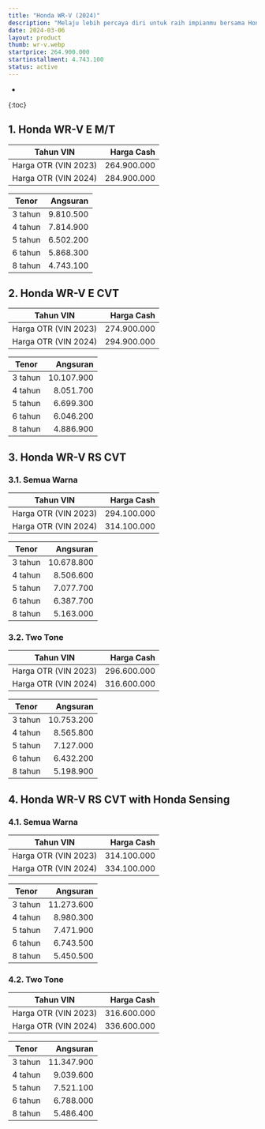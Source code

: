 ```yaml
---
title: "Honda WR-V (2024)"
description: "Melaju lebih percaya diri untuk raih impianmu bersama Honda WR-V!"
date: 2024-03-06
layout: product
thumb: wr-v.webp
startprice: 264.900.000
startinstallment: 4.743.100
status: active
---
```

* 
{:toc}

## 1. Honda WR-V E M/T

| Tahun VIN | Harga Cash |
| --- | --: |
| Harga OTR (VIN 2023) | 264.900.000 |
| Harga OTR (VIN 2024) | 284.900.000 |

| Tenor | Angsuran |
| --- | --: |
| 3 tahun | 9.810.500 |
| 4 tahun | 7.814.900 |
| 5 tahun | 6.502.200 |
| 6 tahun | 5.868.300 |
| 8 tahun | 4.743.100 |

## 2. Honda WR-V E CVT

| Tahun VIN | Harga Cash |
| --- | --: |
| Harga OTR (VIN 2023) | 274.900.000 |
| Harga OTR (VIN 2024) | 294.900.000 |

| Tenor | Angsuran |
| --- | --: |
| 3 tahun | 10.107.900 |
| 4 tahun | 8.051.700 |
| 5 tahun | 6.699.300 |
| 6 tahun | 6.046.200 |
| 8 tahun | 4.886.900 |

## 3. Honda WR-V RS CVT

### 3.1. Semua Warna

| Tahun VIN | Harga Cash |
| --- | --: |
| Harga OTR (VIN 2023) | 294.100.000 |
| Harga OTR (VIN 2024) | 314.100.000 |

| Tenor | Angsuran |
| --- | --: |
| 3 tahun | 10.678.800 |
| 4 tahun | 8.506.600 |
| 5 tahun | 7.077.700 |
| 6 tahun | 6.387.700 |
| 8 tahun | 5.163.000 |

### 3.2. Two Tone

| Tahun VIN | Harga Cash |
| --- | --: |
| Harga OTR (VIN 2023) | 296.600.000 |
| Harga OTR (VIN 2024) | 316.600.000 |

| Tenor | Angsuran |
| --- | --: |
| 3 tahun | 10.753.200 |
| 4 tahun | 8.565.800 |
| 5 tahun | 7.127.000 |
| 6 tahun | 6.432.200 |
| 8 tahun | 5.198.900 |

## 4. Honda WR-V RS CVT with Honda Sensing

### 4.1. Semua Warna

| Tahun VIN | Harga Cash |
| --- | --: |
| Harga OTR (VIN 2023) | 314.100.000 |
| Harga OTR (VIN 2024) | 334.100.000 |

| Tenor | Angsuran |
| --- | --: |
| 3 tahun | 11.273.600 |
| 4 tahun | 8.980.300 |
| 5 tahun | 7.471.900 |
| 6 tahun | 6.743.500 |
| 8 tahun | 5.450.500 |

### 4.2. Two Tone

| Tahun VIN | Harga Cash |
| --- | --: |
| Harga OTR (VIN 2023) | 316.600.000 |
| Harga OTR (VIN 2024) | 336.600.000 |

| Tenor | Angsuran |
| --- | --: |
| 3 tahun | 11.347.900 |
| 4 tahun | 9.039.600 |
| 5 tahun | 7.521.100 |
| 6 tahun | 6.788.000 |
| 8 tahun | 5.486.400 |
